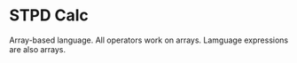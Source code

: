# STPD Calc

Array-based language. All operators work on arrays. Lamguage expressions are also arrays.